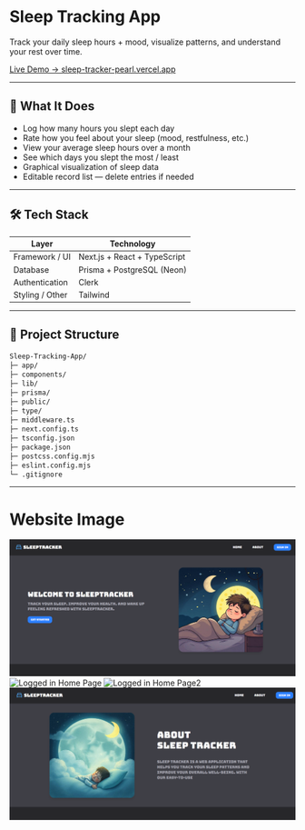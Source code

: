 # Sleep Tracking App

Track your daily sleep hours + mood, visualize patterns, and understand your rest over time.

[Live Demo → sleep-tracker-pearl.vercel.app](https://sleep-tracker-pearl.vercel.app)  

---

## 🧠 What It Does

- Log how many hours you slept each day  
- Rate how you feel about your sleep (mood, restfulness, etc.)  
- View your average sleep hours over a month  
- See which days you slept the most / least  
- Graphical visualization of sleep data  
- Editable record list — delete entries if needed  

---

## 🛠️ Tech Stack

| Layer | Technology |
|-------|------------|
| Framework / UI | Next.js + React + TypeScript |
| Database | Prisma + PostgreSQL (Neon) |
| Authentication | Clerk |
| Styling / Other | Tailwind |

---

## 📁 Project Structure

```
Sleep-Tracking-App/
├─ app/
├─ components/
├─ lib/
├─ prisma/
├─ public/
├─ type/
├─ middleware.ts
├─ next.config.ts
├─ tsconfig.json
├─ package.json
├─ postcss.config.mjs
├─ eslint.config.mjs
└─ .gitignore
```

---

# Website Image

![Guest Home Page](images/guesthome_page.png)
![Logged in Home Page](images/loggedinhome_page.png)
![Logged in Home Page2](images/loggedinhome_page2.png)
![About Page](images/about_page.png)
